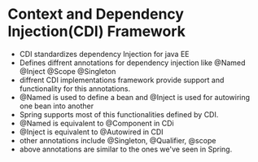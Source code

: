# Context and Dependency Injection(CDI) Framework
- CDI standardizes dependency Injection for java EE
- Defines diffrent annotations for dependency injection like @Named @Inject @Scope @Singleton 
- diffrent CDI implementations framework provide support and functionality for this annotations.
- @Named is used to define a bean and @Inject is used for autowiring one bean into another
- Spring supports most of this functionalities  defined by CDI.
- @Named is equivalent to @Component in CDi
- @Inject is equivalent to @Autowired in CDI
- other annotations include @Singleton, @Qualifier, @scope
- above annotations are similar to the ones we've seen in Spring.

